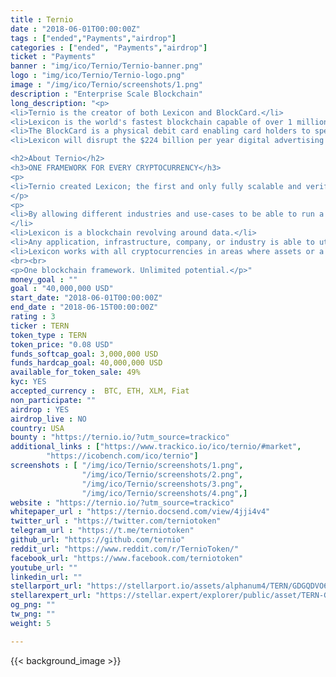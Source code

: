 ```yaml
---
title : Ternio
date : "2018-06-01T00:00:00Z"
tags : ["ended","Payments","airdrop"]
categories : ["ended", "Payments","airdrop"]
ticket : "Payments"
banner : "img/ico/Ternio/Ternio-banner.png"
logo : "img/ico/Ternio/Ternio-logo.png"
image : "/img/ico/Ternio/screenshots/1.png"
description : "Enterprise Scale Blockchain"
long_description: "<p>
<li>Ternio is the creator of both Lexicon and BlockCard.</li>
<li>Lexicon is the world's fastest blockchain capable of over 1 million transactions per second, fully decentralized and on-chain.</li>
<li>The BlockCard is a physical debit card enabling card holders to spend their cryptocurrencies anywhere in the world VISA is accepted.</li>
<li>Lexicon will disrupt the $224 billion per year digital advertising market through a multifaceted approach.</li>  Incentives and the general ecosystem are not aligned causing both advertisers and publishers to feel they are on the losing side of the deal.</li></P>

<h2>About Ternio</h2>
<h3>ONE FRAMEWORK FOR EVERY CRYPTOCURRENCY</h3>
<p>
<li>Ternio created Lexicon; the first and only fully scalable and verified blockchain to be able to meet the need’s of any type of scenario or use-case.</li>
</p>
<p>
<li>By allowing different industries and use-cases to be able to run a simple to setup blockchain based on their needs, adoption and complete decentralization of data across all mediums is not a decade away but a few years.
</li>
<li>Lexicon is a blockchain revolving around data.</li>
<li>Any application, infrastructure, company, or industry is able to utilize Lexicon while still holding to their cryptocurrency of choice.</li>
<li>Lexicon works with all cryptocurrencies in areas where assets or a currency is needing to be exchanged in a secure decentralized environment while still having the flexibility to a blockchain around your needs.</li></p>
<br><br>
<p>One blockchain framework. Unlimited potential.</p>"
money_goal : ""
goal : "40,000,000 USD"
start_date: "2018-06-01T00:00:00Z"
end_date : "2018-06-15T00:00:00Z"
rating : 3
ticker : TERN
token_type : TERN
token_price: "0.08 USD"
funds_softcap_goal: 3,000,000 USD
funds_hardcap_goal: 40,000,000 USD
available_for_token_sale: 49%
kyc: YES
accepted_currency :  BTC, ETH, XLM, Fiat
non_participate: ""
airdrop : YES
airdrop_live : NO
country: USA
bounty : "https://ternio.io/?utm_source=trackico"
additional_links : ["https://www.trackico.io/ico/ternio/#market",
        "https://icobench.com/ico/ternio"]
screenshots : [ "/img/ico/Ternio/screenshots/1.png",
                "/img/ico/Ternio/screenshots/2.png",
                "/img/ico/Ternio/screenshots/3.png",
                "/img/ico/Ternio/screenshots/4.png",]
website : "https://ternio.io/?utm_source=trackico"
whitepaper_url : "https://ternio.docsend.com/view/4jji4v4"
twitter_url : "https://twitter.com/terniotoken"
telegram_url : "https://t.me/terniotoken"
github_url: "https://github.com/ternio"
reddit_url: "https://www.reddit.com/r/TernioToken/"
facebook_url: "https://www.facebook.com/terniotoken"
youtube_url: ""
linkedin_url: ""
stellarport_url: "https://stellarport.io/assets/alphanum4/TERN/GDGQDVO6XPFSY4NMX75A7AOVYCF5JYGW2SHCJJNWCQWIDGOZB53DGP6C"
stellarexpert_url: "https://stellar.expert/explorer/public/asset/TERN-GDGQDVO6XPFSY4NMX75A7AOVYCF5JYGW2SHCJJNWCQWIDGOZB53DGP6C"
og_png: ""
tw_png: ""
weight: 5

---
```



{{< background_image >}}
